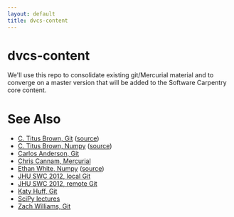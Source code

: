 ```yaml
---
layout: default
title: dvcs-content
---
```

dvcs-content
============

We'll use this repo to consolidate existing git/Mercurial material and to converge on a
master version that will be added to the Software Carpentry core content.

See Also
========

* [C. Titus Brown, Git](http://ged.msu.edu/angus/git-intro.html)
  ([source](https://github.com/ngs-docs/edda/blob/master/doc/git-intro.txt))
* [C. Titus Brown,
  Numpy](http://nbviewer.ipython.org/urls/raw.github.com/ngs-docs/ngs-notebooks/master/ngs-11-python-and-graphing.ipynb)
  ([source](https://github.com/ngs-docs/ngs-notebooks))
* [Carlos Anderson, Git](https://github.com/redcurry/git_tutorial)
* [Chris Cannam,
  Mercurial](https://code.soundsoftware.ac.uk/projects/easyhg/wiki/SC2012BootcampPlan)
* [Ethan White, Numpy](http://www.programmingforbiologists.org/lectures-and-notes)
  ([source](https://github.com/weecology/progbio/))
* [JHU SWC 2012, local
  Git](https://github.com/JHU-SWC-2012/SWC-bootcamp/tree/master/3a-VersionControlLocal)
* [JHU SWC 2012, remote
  Git](https://github.com/JHU-SWC-2012/SWC-bootcamp/tree/master/3b-VersionControlRemote)
* [Katy Huff,
  Git](https://github.com/thehackerwithin/PyTrieste/wiki/Lesson2a-VersionControl)
* [SciPy lectures](http://scipy-lectures.github.com/)
* [Zach Williams,
  Git](https://github.com/codeforamerica/skillshares/tree/master/git_basics)

